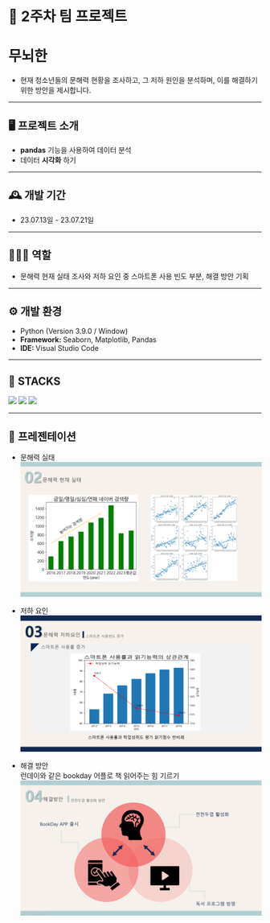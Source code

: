 # 🚩 2주차 팀 프로젝트
# **무뇌한**
- 현재 청소년들의 문해력 현황을 조사하고, 그 저하 원인을 분석하며, 이를 해결하기 위한 방안을 제시합니다.

----------------------------------------------------------

## 🖥️ 프로젝트 소개
-  **pandas** 기능을 사용하여 데이터 분석
-  데이터 **시각화** 하기
----------------------------------------------------------

## 🕰️ 개발 기간
* 23.07.13일 - 23.07.21일
----------------------------------------------------------

## 🧑‍🤝‍🧑 역할
 - 문해력 현재 실태 조사와 저하 요인 중 스마트폰 사용 빈도 부분, 해결 방안 기획

----------------------------------------------------------

## ⚙️ 개발 환경
- Python (Version 3.9.0 / Window)
- <strong>Framework: </strong> Seaborn, Matplotlib, Pandas
- <strong>IDE: </strong> Visual Studio Code

----------------------------------------------------------
## 📓 STACKS
 <img src="https://img.shields.io/badge/Python-3776AB?style=for-the-badge&logo=Python&logoColor=white"> <img src="https://img.shields.io/badge/Jupyter-F37626?style=for-the-badge&logo=Jupyter&logoColor=white"> <img src="https://img.shields.io/badge/Pandas-150458?style=for-the-badge&logo=Pandas&logoColor=white"> 

----------------------------------------------------------
## 📌 프레젠테이션
* 문해력 실태
![Alt text](read_img/now.png)

* 저하 요인
![Alt text](read_img/why.png)

* 해결 방안<br>
런데이와 같은 bookday 어플로 책 읽어주는 힘 기르기<br>
![Alt text](read_img/result.png)